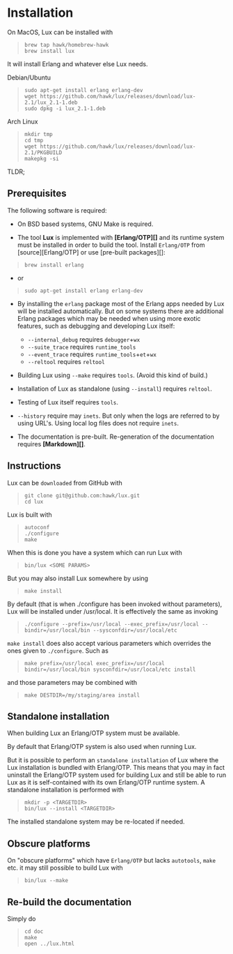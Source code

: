 Installation
============

On MacOS, Lux can be installed with

>     brew tap hawk/homebrew-hawk
>     brew install lux

It will install Erlang and whatever else Lux needs.

Debian/Ubuntu

>     sudo apt-get install erlang erlang-dev
>     wget https://github.com/hawk/lux/releases/download/lux-2.1/lux_2.1-1.deb
>     sudo dpkg -i lux_2.1-1.deb

Arch Linux

>     mkdir tmp
>     cd tmp
>     wget https://github.com/hawk/lux/releases/download/lux-2.1/PKGBUILD
>     makepkg -si

TLDR;

Prerequisites
-------------

The following software is required:

* On BSD based systems, GNU Make is required.

* The tool **Lux** is implemented with **[Erlang/OTP][]** and its
  runtime system must be installed in order to build the tool. Install
  `Erlang/OTP` from [source][Erlang/OTP] or use [pre-built packages][]:

>     brew install erlang

* or

>     sudo apt-get install erlang erlang-dev

* By installing the `erlang` package most of the Erlang apps needed by
  Lux will be installed automatically. But on some systems there are
  additional Erlang packages which may be needed when using more
  exotic features, such as debugging and developing Lux itself:

  - `--internal_debug` requires `debugger`+`wx`
  - `--suite_trace`    requires `runtime_tools`
  - `--event_trace`    requires `runtime_tools`+`et`+`wx`
  - `--reltool`        requires `reltool`

* Building Lux using `--make` requires `tools`. (Avoid this kind of build.)

* Installation of Lux as standalone (using `--install`) requires `reltool`.

* Testing of Lux itself requires `tools`.

* `--history` require may `inets`. But only when the logs are referred
  to by using URL's. Using local log files does not require `inets`.

* The documentation is pre-built. Re-generation of the documentation
  requires **[Markdown][]**.

Instructions
------------

Lux can be `downloaded` from GitHub with

>     git clone git@github.com:hawk/lux.git
>     cd lux

Lux is built with

>     autoconf
>     ./configure
>     make

When this is done you have a system which can run Lux with

>     bin/lux <SOME PARAMS>

But you may also install Lux somewhere by using

>     make install

By default (that is when ./configure has been invoked without
parameters), Lux will be installed under /usr/local. It is effectively
the same as invoking

>     ./configure --prefix=/usr/local --exec_prefix=/usr/local --bindir=/usr/local/bin --sysconfdir=/usr/local/etc

`make install` does also accept various parameters which overrides the
ones given to `./configure`. Such as

>     make prefix=/usr/local exec_prefix=/usr/local bindir=/usr/local/bin sysconfdir=/usr/local/etc install

and those parameters may be combined with

>     make DESTDIR=/my/staging/area install

Standalone installation
-----------------------

When building Lux an Erlang/OTP system must be available.

By default that Erlang/OTP system is also used when running Lux.

But it is possible to perform an `standalone installation` of Lux
where the Lux installation is bundled with Erlang/OTP. This means that
you may in fact uninstall the Erlang/OTP system used for building Lux
and still be able to run Lux as it is self-contained with its own
Erlang/OTP runtime system. A standalone installation is performed with

>     mkdir -p <TARGETDIR>
>     bin/lux --install <TARGETDIR>

The installed standalone system may be re-located if needed.

Obscure platforms
-----------------

On "obscure platforms" which have `Erlang/OTP` but lacks `autotools`,
`make` etc. it may still possible to build Lux with

>     bin/lux --make

Re-build the documentation
--------------------------

Simply do

>     cd doc
>     make
>     open ../lux.html
